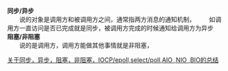 **同步/异步**   
　　说的对象是调用方和被调用方之间，通常指两方消息的通知机制，
　　如调用方一直访问是否已完成就是同步，被调用方完成的时候通知给调用方为异步   
**阻塞/非阻塞**   
　　说的是调用方，调用方能做其他事情就是非阻塞，

[关于同步，异步，阻塞，非阻塞，IOCP/epoll,select/poll,AIO ,NIO ,BIO的总结](https://blog.csdn.net/chen8238065/article/details/48315085)
